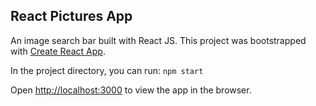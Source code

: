 ## React Pictures App

 An image search bar built with React JS. This project was bootstrapped with [Create React App](https://github.com/facebook/create-react-app).

In the project directory, you can run: `npm start`

Open [http://localhost:3000](http://localhost:3000) to view the app in the browser.
<br />



